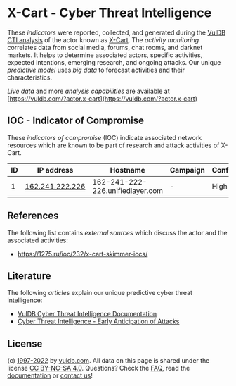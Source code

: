 # X-Cart - Cyber Threat Intelligence

These _indicators_ were reported, collected, and generated during the [VulDB CTI analysis](https://vuldb.com/?kb.cti) of the actor known as [X-Cart](https://vuldb.com/?actor.x-cart). The _activity monitoring_ correlates data from social media, forums, chat rooms, and darknet markets. It helps to determine associated actors, specific activities, expected intentions, emerging research, and ongoing attacks. Our unique _predictive model_ uses _big data_ to forecast activities and their characteristics.

_Live data_ and more _analysis capabilities_ are available at [https://vuldb.com/?actor.x-cart](https://vuldb.com/?actor.x-cart)

## IOC - Indicator of Compromise

These _indicators of compromise_ (IOC) indicate associated network resources which are known to be part of research and attack activities of X-Cart.

ID | IP address | Hostname | Campaign | Confidence
-- | ---------- | -------- | -------- | ----------
1 | [162.241.222.226](https://vuldb.com/?ip.162.241.222.226) | 162-241-222-226.unifiedlayer.com | - | High

## References

The following list contains _external sources_ which discuss the actor and the associated activities:

* https://1275.ru/ioc/232/x-cart-skimmer-iocs/

## Literature

The following _articles_ explain our unique predictive cyber threat intelligence:

* [VulDB Cyber Threat Intelligence Documentation](https://vuldb.com/?kb.cti)
* [Cyber Threat Intelligence - Early Anticipation of Attacks](https://www.scip.ch/en/?labs.20201022)

## License

(c) [1997-2022](https://vuldb.com/?kb.changelog) by [vuldb.com](https://vuldb.com/?kb.about). All data on this page is shared under the license [CC BY-NC-SA 4.0](https://creativecommons.org/licenses/by-nc-sa/4.0/). Questions? Check the [FAQ](https://vuldb.com/?kb.faq), read the [documentation](https://vuldb.com/?kb) or [contact us](https://vuldb.com/?contact)!
